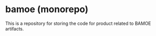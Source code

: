 # bamoe (monorepo)
This is a repository for storing the code for product related to BAMOE artifacts.